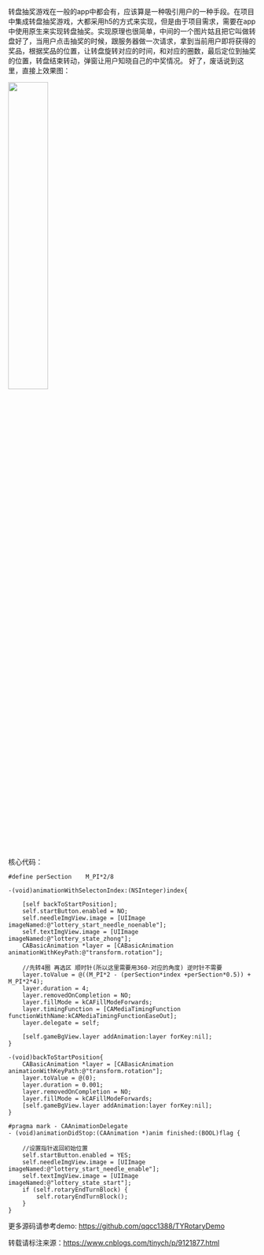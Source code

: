 转盘抽奖游戏在一般的app中都会有，应该算是一种吸引用户的一种手段。在项目中集成转盘抽奖游戏，大都采用h5的方式来实现，但是由于项目需求，需要在app中使用原生来实现转盘抽奖。实现原理也很简单，中间的一个图片姑且把它叫做转盘好了，当用户点击抽奖的时候，跟服务器做一次请求，拿到当前用户即将获得的奖品，根据奖品的位置，让转盘旋转对应的时间，和对应的圈数，最后定位到抽奖的位置，转盘结束转动，弹窗让用户知晓自己的中奖情况。
    好了，废话说到这里，直接上效果图：

<img src="https://github.com/qqcc1388/TYRotaryDemo/blob/master/ezgif.com-video-to-gif.gif" width="40%" height="40%">

核心代码：
```
#define perSection    M_PI*2/8

-(void)animationWithSelectonIndex:(NSInteger)index{
    
    [self backToStartPosition];
    self.startButton.enabled = NO;
    self.needleImgView.image = [UIImage imageNamed:@"lottery_start_needle_noenable"];
    self.textImgView.image = [UIImage imageNamed:@"lottery_state_zhong"];
    CABasicAnimation *layer = [CABasicAnimation animationWithKeyPath:@"transform.rotation"];
    
    //先转4圈 再选区 顺时针(所以这里需要用360-对应的角度) 逆时针不需要
    layer.toValue = @((M_PI*2 - (perSection*index +perSection*0.5)) + M_PI*2*4);
    layer.duration = 4;
    layer.removedOnCompletion = NO;
    layer.fillMode = kCAFillModeForwards;
    layer.timingFunction = [CAMediaTimingFunction functionWithName:kCAMediaTimingFunctionEaseOut];
    layer.delegate = self;
    
    [self.gameBgView.layer addAnimation:layer forKey:nil];
}

-(void)backToStartPosition{
    CABasicAnimation *layer = [CABasicAnimation animationWithKeyPath:@"transform.rotation"];
    layer.toValue = @(0);
    layer.duration = 0.001;
    layer.removedOnCompletion = NO;
    layer.fillMode = kCAFillModeForwards;
    [self.gameBgView.layer addAnimation:layer forKey:nil];
}

#pragma mark - CAAnimationDelegate
- (void)animationDidStop:(CAAnimation *)anim finished:(BOOL)flag {
    
    //设置指针返回初始位置
    self.startButton.enabled = YES;
    self.needleImgView.image = [UIImage imageNamed:@"lottery_start_needle_enable"];
    self.textImgView.image = [UIImage imageNamed:@"lottery_state_start"];
    if (self.rotaryEndTurnBlock) {
        self.rotaryEndTurnBlock();
    }
}
```

更多源码请参考demo: https://github.com/qqcc1388/TYRotaryDemo

转载请标注来源：https://www.cnblogs.com/tinych/p/9121877.html
